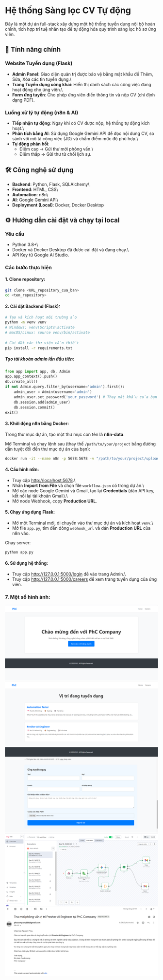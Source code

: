 # Hệ thống Sàng lọc CV Tự động

Đây là một dự án full-stack xây dựng một hệ thống tuyển dụng nội bộ hoàn
chỉnh, tích hợp trí tuệ nhân tạo để tự động hóa quy trình sàng lọc hồ sơ
ứng viên.

## 🚀 Tính năng chính

### Website Tuyển dụng (Flask)

- **Admin Panel**: Giao diện quản trị được bảo vệ bằng mật khẩu để
  Thêm, Sửa, Xóa các tin tuyển dụng.\
- **Trang Tuyển dụng công khai**: Hiển thị danh sách các công việc
  đang hoạt động cho ứng viên.\
- **Form ứng tuyển**: Cho phép ứng viên điền thông tin và nộp CV (chỉ
  định dạng PDF).

### Luồng xử lý tự động (n8n & AI)

- **Tiếp nhận tự động**: Ngay khi có CV được nộp, hệ thống tự động
  kích hoạt.\
- **Phân tích bằng AI**: Sử dụng Google Gemini API để đọc nội dung CV,
  so sánh với mô tả công việc (JD) và chấm điểm mức độ phù hợp.\
- **Tự động phản hồi**:
  - Điểm cao → Gửi thư mời phỏng vấn.\
  - Điểm thấp → Gửi thư từ chối lịch sự.

## 🛠️ Công nghệ sử dụng

- **Backend**: Python, Flask, SQLAlchemy\
- **Frontend**: HTML, CSS\
- **Automation**: n8n\
- **AI**: Google Gemini API\
- **Deployment (Local)**: Docker, Docker Desktop

## ⚙️ Hướng dẫn cài đặt và chạy tại local

### Yêu cầu

- Python 3.8+\
- Docker và Docker Desktop đã được cài đặt và đang chạy.\
- API Key từ Google AI Studio.

### Các bước thực hiện

#### 1. Clone repository:

```bash
git clone <URL_repository_cua_ban>
cd <ten_repository>
```

#### 2. Cài đặt Backend (Flask):

```bash
# Tạo và kích hoạt môi trường ảo
python -m venv venv
# Windows: venv\Scripts\activate
# macOS/Linux: source venv/bin/activate

# Cài đặt các thư viện cần thiết
pip install -r requirements.txt
```

##### Tạo tài khoản admin lần đầu tiên:

```python
from app import app, db, Admin
app.app_context().push()
db.create_all()
if not Admin.query.filter_by(username='admin').first():
    admin_user = Admin(username='admin')
    admin_user.set_password('your_password') # Thay mật khẩu của bạn
    db.session.add(admin_user)
    db.session.commit()
exit()
```

#### 3. Khởi động n8n bằng Docker:

Trong thư mục dự án, tạo một thư mục con tên là **n8n-data**.

Mở Terminal và chạy lệnh sau (thay thế `/path/to/your/project` bằng
đường dẫn tuyệt đối đến thư mục dự án của bạn):

```bash
docker run -it --name n8n -p 5678:5678 -v "/path/to/your/project/uploads:/files" -v "/path/to/your/project/n8n-data:/home/node/.n8n" n8nio/n8n
```

#### 4. Cấu hình n8n:

- Truy cập <http://localhost:5678>.\
- Nhấn **Import from File** và chọn file `workflow.json` có trong dự
  án.\
- Mở các node Google Gemini và Gmail, tạo lại **Credentials** (dán API
  key, kết nối lại tài khoản Gmail).\
- Mở node Webhook, copy **Production URL**.

#### 5. Chạy ứng dụng Flask:

- Mở một Terminal mới, di chuyển vào thư mục dự án và kích hoạt
  `venv`.\
- Mở file `app.py`, tìm đến dòng `webhook_url` và dán **Production
  URL** của n8n vào.

Chạy server:

```bash
python app.py
```

#### 6. Sử dụng hệ thống:

- Truy cập <http://127.0.0.1:5000/login> để vào trang Admin.\
- Truy cập <http://127.0.0.1:5000/careers> để xem trang tuyển dụng của
  ứng viên.

### 7. Một số hình ảnh:

![Demo](imgs/1.png)
![Demo](imgs/2.png)
![Demo](imgs/3.png)
![Demo](imgs/4.png)
![Demo](imgs/5.png)
